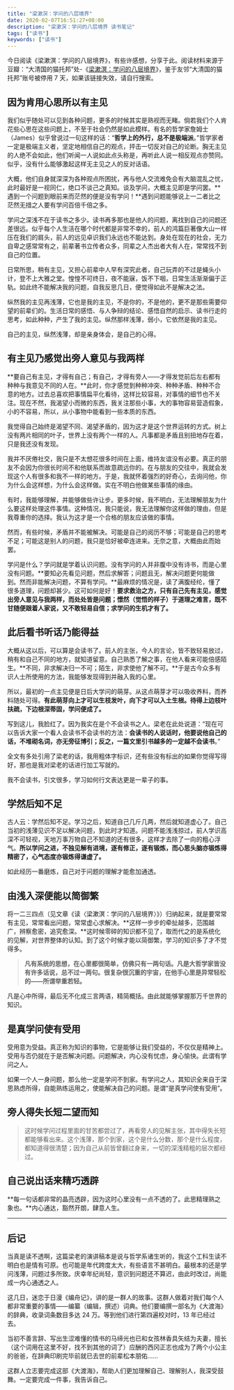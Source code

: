 ```yaml
---
title: "梁漱溟：学问的八层境界"
date: 2020-02-07T16:51:27+08:00
description: "梁漱溟：学问的八层境界 读书笔记"
tags: ["读书"]
keywords: ["读书"]
---
```


今日阅读《梁漱溟：学问的八层境界》，有些许感想，分享于此。阅读材料来源于豆瓣：“大清国的猫托邦”处-《[梁漱溟：学问的八层境界](https://www.douban.com/note/742793408/)》，鉴于友邻“大清国的猫托邦”账号被停用 7 天，如果该链接失效，请自行搜索。

## 因为肯用心思所以有主见

我们似乎随处可以见到各种问题，更多的时候其实是熟视而无睹。倘若我们个人肯花些心思在这些问题上，不至于社会仍然是如此模样。有名的哲学家詹姆士（James）似乎曾说过一句这样的话：“**哲学上的外行，总不是极端派**。”哲学家者一定是极端主义者，坚定地相信自己的观点，抨击一切反对自己的论断。胸无主见的人绝不会如此，他们听闻一人说如此点头称是，再听此人说一相反观点亦赞同。似乎，没有什么能够激起这样无主见之人的反对话语。

大概，他们自身就深深为各种观点所困扰，再与他人交流难免会有大脑混乱之忧，此时最好是一视同仁，绝口不谈己之真知。谈及学问，大概主见即是学问罢。**遇到一个问题到眼前来而茫然的便是没有学问！**遇到问题能够说上一二者比之茫然无措之人要有学问百倍千倍之多。

学问之深浅不在于读书之多少。读书再多那也是他人的问题，离找到自己的问题还差很远。似乎每个人生活在哪个时代都是非常不幸的，前人的鸿篇巨著像大山一样压在我们的肩头，前人的远见卓识我们永远也不能达到。身处在现在的社会，无力自卑之感常常有之，前辈著书立传者众多，同辈之人杰出者大有人在，常常找不到自己的位置。

日常所思，稍有主见，又担心前辈中人早有深究此者，自己玩弄的不过是蝇头小计，登不上大雅之堂。惶惶不可终日，夜不能寐，饭不下咽，日常生活渐渐偏于正轨。如此终不能解决我的问题，自我反思几日，便觉得如此不是解决之法。

纵然我的主见再浅薄，它也是我的主见，不是你的，不是他的，更不是那些需要仰望的前辈们的。生活日常的感悟、与人争辩的结论、感悟自然的启示、读书行走的思考，如此种种，产生了我的主见。纵然那样浅薄，弱小，它依然是我的主见。

自己的主见，纵然浅薄，却是亲身体会，是自己的心得。

## 有主见乃感觉出旁人意见与我两样

**要自己有主见，才得有自己；有自己，才得有旁人——才得发觉前后左右都有种种与我意见不同的人在。**此时，你才感觉到种种冲突、种种矛盾、种种不合意的地方。过去总喜欢把事情扁平化看待，这样比较容易，对事情的细节也不关注。现在不然，我渴望小而微的东西，我关注那些小事，大的事物容易营造假象，小的不容易，所以，从小事物中能看到一些本质的东西。

我觉得自己始终是渴望不同、渴望矛盾的，因为这才是这个世界运转的方式。树上没有两片相同的叶子，世界上没有两个一样的人。凡事都是矛盾且别扭地存在着，只是我还没有发现。

我并不厌倦社交，我只是不太想花很多时间在上面，维持友谊没有必要。真正的朋友不会因为你很长时间不和他联系而故意疏远你的。在与朋友的交往中，我就会发现这个人有很多和我不一样的地方。于是，我就怀着强烈的好奇心，去询问他，你为什么会这样想，为什么会这样做。实在不明白他做某些事情的缘由。

有时，我能够理解，并能够做些许让步。更多时候，我不明白，无法理解朋友为什么要这样处理这件事情。这种情况，我只能说，我无法理解你这样做的理由，但是我尊重你的选择。我认为这才是一个合格的朋友应该做的事情。

然而，有些时候，矛盾并不能被解决。可能是自己的阅历不够；可能是自己的思考不足；可能这是别人的问题，我只是恰好被牵连进来。无奈之意，大概由此而始罢。

学问是什么？学问就是学着认识问题。没有学问的人并非腹中没有诗书，而是心里没有问题。**要知必先看见问题，然后求解答；问题且无，解决问题更何能做到。然而非能解决问题，不算有学问。**最麻烦的情况是，读了满腹经纶，懂了很多道理，问题却甚少。这可如何是好！**要求救治之方，只有自己先有主见，感觉出旁人意见与我两样，而处处皆是问题；憬然（觉悟的样子）于道理之难言，既不甘随便跟着人家说，又不敢轻易自信；求学问的生机才有了。**

## 此后看书听话乃能得益

大概从这以后，可以算是会读书了。前人的主张，今人的言论，皆不致轻易放过，稍有和自己不同的地方，就知道留意。自己熟悉了解之事，在他人看来可能倍感陌生。**不同，非求解决归一不可；陌生，非求使他了解不可。**于是古今众多有识人士所使用的方法，我能够发现得到并融入我的心里。

所以，最初的一点主见便是日后大学问的萌芽。从这点萌芽才可以吸收养料，而养料随处可得。**有此萌芽向上才可以生枝发叶，向下才可以入土生根。待得上边枝叶扶疏，下边根深蒂固，学问便成了。**

写到这儿，我脸红了。因为我实在是个不会读书之人。梁老在此处说道：“现在可以告诉大家一个看人会读书不会读书的方法：**会读书的人说话时，他要说他自己的话，不堆砌名词，亦无旁征博引；反之，一篇文里引书越多的一定越不会读书**。”

全文有多处引用了梁老的话，我用粗体字标识，还有些没有标出的如果你觉得写得好，那也是我对梁老的话进行加工写就的。

我不会读书，引文很多，学习如何行文表达更是一辈子的事。

## 学然后知不足

古人云：学然后知不足。学习之后，知道自己几斤几两，然后就知道虚心了。自己当初的浅薄见识不足以解决问题，到此时才知道。问题不能浅浅掠过，前人学识高深不可轻视，天地万事万物自己不知道的还有很多，这样才去除了一向的粗心浮气。**所以学问之进，不独见解有进境，逐有修正，逐有锻炼，而心思头脑亦锻炼得精密了，心气态度亦锻炼得谦虚了。**

如此经历一番磨炼，自己对于问题的理解才能愈加通透。

## 由浅入深便能以简御繁

将一二三四点（见文章《读〈梁漱溟：学问的八层境界〉》）归纳起来，就是要常常有主见，常常看出问题，常常虚心求解决。**这样一步步的牵扯越多，范围越广，辨察愈密，追究愈深。**这时候零碎的知识都不见了，取而代之的是系统化的见解，对世界整体的认知。到了这个时候才能以简御繁，学习的知识多了才不觉得多。

> **凡有系统的思想，在心里都很简单，仿佛只有一两句话。凡是大哲学家皆没有许多话说，总不过一两句。很复杂很沉重的宇宙，在他手心里是异常轻松的——所谓举重若轻。**

凡是心中所得，最后无不化成三言两语，精简概括。由此就能够掌握那万千世界的知识。

## 是真学问使有受用

受用意为受益。真正称为知识的事物，它是能够让我们受益的，不仅仅是精神上。受用与否仍就在于是否解决问题。问题解决，内心没有忧虑，身心愉快。此谓有学问之人。

如果一个人一身问题，那么他一定是学问不到家。有学问之人，其知识全来自于深思熟虑所得，自能熟练运用之，使能解决自己的问题。是谓“是真学问使有受用”。

## 旁人得失长短二望而知

> 这时候学问过程里面的甘苦都尝过了，再看旁人的见解主张，其中得失长短都能够看出来。这个浅薄，那个到家，这个是什么分数，那个是什么程度，都知道得很清楚；因为自己从前皆曾翻过身来，一切的深浅精粗的层次都经过。

## 自己说出话来精巧透辟

**每一句话都非常的晶亮透辟，因为这时心里没有一点不透的了。此思精理熟之象也。**内心通达，豁然开朗，肆意人生。

---

## 后记

当真是读不透啊，这篇梁老的演讲稿本是说与哲学系诸生听的，我这个工科生读不明白也是情有可原。也可能是年代跨度太大，有些语言不甚明白。最根本的还是学问浅薄，问题过多所致。庆幸年纪尚轻，意识到问题还不算迟，由此时改过，尚能成一内心通透之人。

这几日，迷恋于日漫《编舟记》，讲的是一群人的故事。这群人做着对我们每个人都非常重要的事情——编纂（编辑，撰述）词典。他们要编撰一部名为《大渡海》的辞典，收录词条数目多达 24 万。等到他们进行第四遍校对时，13 年已经过去。

当初不善言辞、写出生涩难懂的情书的马缔光也已和女孩林香具矢结为夫妻，擅长（这个词用在这里不好，找不到其他的词了）应酬的西冈正志也成为了两个小公主的爸爸，在辞典印刷完毕前就已去世的前辈松本朋佑……

这群人立志要完成这部《大渡海》，帮助人们更加理解自己、理解别人，我深受鼓舞。一定要完成一件事，我告诉自己。
